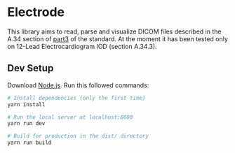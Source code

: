 # Electrode

This library aims to read, parse and visualize DICOM files described in the A.34 section of [part3](https://dicom.nema.org/medical/dicom/current/output/chtml/part03/ps3.3.html) of the standard. 
At the moment it has been tested only on 12-Lead Electrocardiogram IOD (section A.34.3).

## Dev Setup

Download [Node.js](https://nodejs.org/en/download/).
Run this followed commands:

```bash
# Install dependencies (only the first time)
yarn install

# Run the local server at localhost:8080
yarn run dev

# Build for production in the dist/ directory
yarn run build
```
